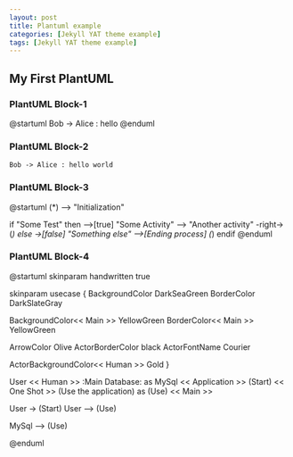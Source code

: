 ```yaml
---
layout: post
title: Plantuml example
categories: [Jekyll YAT theme example]
tags: [Jekyll YAT theme example]
---
```


## My First PlantUML

### PlantUML Block-1

@startuml
Bob -> Alice : hello
@enduml

### PlantUML Block-2

```plantuml!
Bob -> Alice : hello world
```

### PlantUML Block-3

@startuml
(\*) --> "Initialization"

if "Some Test" then
-->[true] "Some Activity"
--> "Another activity"
-right-> (_)
else
->[false] "Something else"
-->[Ending process] (_)
endif
@enduml

### PlantUML Block-4

@startuml
skinparam handwritten true

skinparam usecase {
BackgroundColor DarkSeaGreen
BorderColor DarkSlateGray

BackgroundColor<< Main >> YellowGreen
BorderColor<< Main >> YellowGreen

ArrowColor Olive
ActorBorderColor black
ActorFontName Courier

ActorBackgroundColor<< Human >> Gold
}

User << Human >>
:Main Database: as MySql << Application >>
(Start) << One Shot >>
(Use the application) as (Use) << Main >>

User -> (Start)
User --> (Use)

MySql --> (Use)

@enduml
